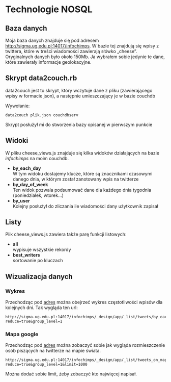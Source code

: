 # Technologie NOSQL

## Baza danych
Moja baza danych znajduje się pod adresem http://sigma.ug.edu.pl:14017/infochimps. W bazie tej znajdują się wpisy z twittera, które w treści wiadomości zawierają słówko „cheese”. Oryginalnych danych było około 150Mb. Ja wybrałem sobie jedynie te dane, które zawierały informacje geolokacyjne.

## Skrypt data2couch.rb

data2couch jest to skrypt, który wczytuje dane z pliku (zawierającego wpisy w formacie json), a następnie umieszczający je w bazie couchdb

Wywołanie:

	data2couch plik.json couchdbserv

Skrypt posłużył mi do stworzenia bazy opisanej w pierwszym punkcie

## Widoki

W pliku cheese\_views.js znajduje się kilka widoków działających na bazie *infochimps* na moim couchdb.

- **by\_each\_day**  
  W tym widoku dostajemy klucze, które są znacznikami czasowymi danego dnia, w którym został zanotowany wpis na twitterze
- **by\_day\_of\_week**  
  Ten widok pozwala podsumować dane dla każdego dnia tygodnia (poniedziałek, wtorek...)
- **by\_user**  
  Kolejny posłużył do zliczania ile wiadomości dany użytkownik zapisał

## Listy

Plik cheese\_views.js zawiera także parę funkcji listowych:

- **all**  
  wypisuje wszystkie rekordy
- **best\_writers**  
  sortowanie po kluczach

## Wizualizacja danych

### Wykres
Przechodząc pod [adres](http://sigma.ug.edu.pl:14017/infochimps/_design/app/_list/tweets/by_each_day?reduce=true&group_level=1) można obejrzeć wykres częstotliwości wpisów dla kolejnych dni. Tak wygląda ten url:

	http://sigma.ug.edu.pl:14017/infochimps/_design/app/_list/tweets/by_each_day?reduce=true&group_level=1

### Mapa google
Przechodząc pod [adres](http://sigma.ug.edu.pl:14017/infochimps/_design/app/_list/tweets/by_user?reduce=true&group_level=1) można zobaczyć sobie jak wygląda rozmieszczenie osób piszących na twitterze na mapie świata.

	http://sigma.ug.edu.pl:14017/infochimps/_design/app/_list/tweets_on_map/by_user?reduce=true&group_level=1&limit=1000

Można dodać sobie limit, żeby zobaczyć kto najwięcej napisał.
